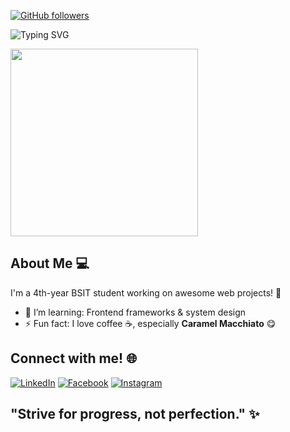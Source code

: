 [![GitHub followers](https://img.shields.io/github/followers/crlorbi?label=Follow&style=social)](https://github.com/crlorbi)

![Typing SVG](https://readme-typing-svg.herokuapp.com?font=Poppins&size=24&duration=4000&center=true&vCenter=true&width=500&color=4285F4&color=DB4437&color=F4B400&color=0F9D58&lines=Hi+there!+I'm+Carlo)

<img src="https://media.giphy.com/media/1FbU0sArGktaGGDe99/giphy.gif" width="300"/>

## About Me 💻
I'm a 4th-year BSIT student working on awesome web projects! 🚀  

- 🌱 I’m learning: Frontend frameworks & system design
- ⚡ Fun fact: I love coffee ☕, especially **Caramel Macchiato** 😋

## Connect with me! 🌐
[![LinkedIn](https://img.shields.io/badge/-LinkedIn-blue?style=flat&logo=Linkedin&logoColor=white)](https://www.linkedin.com/in/crlorbi/)
[![Facebook](https://img.shields.io/badge/-Facebook-blue?style=flat&logo=Facebook&logoColor=white)](https://facebook.com/crlorbii)
[![Instagram](https://img.shields.io/badge/-Instagram-purple?style=flat&logo=Instagram&logoColor=white)](https://instagram.com/crlorbii)

## "Strive for progress, not perfection." ✨
